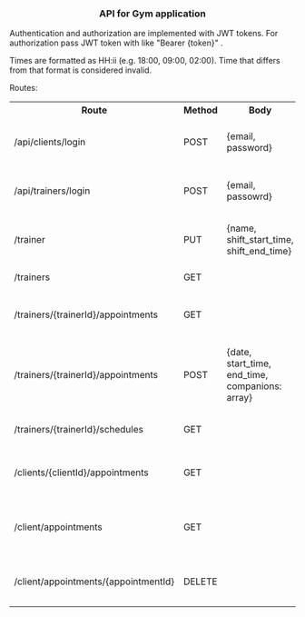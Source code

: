 <h3 style="text-align:center">API for Gym application</h3>
<p>
    Authentication and authorization are implemented with JWT tokens.
    For authorization pass JWT token with like "Bearer {token}" .
</p>
<p>
    Times are formatted as HH:ii (e.g. 18:00, 09:00, 02:00).
    Time that differs from that format is considered invalid.
</p>
<p>
    Routes:
</p>
<table>
<tr>
<th>Route</th>
<th>Method</th>
<th>Body</th>
<th>Description</th>
</tr>
<tr>
    <td>/api/clients/login</td>
    <td>POST</td>
    <td>{email, password}</td>
    <td>Login route for clients. Returns JWT token</td>
</tr>
<tr>
    <td>/api/trainers/login</td>
    <td>POST</td>
    <td>{email, passowrd}</td>
    <td>Login route for trainers. Returns JWT token</td>
</tr>
<tr>
    <td>/trainer</td>
    <td>PUT</td>
    <td>{name, shift_start_time, shift_end_time}</td>
    <td>Updates information about current trainer</td>
</tr>
<tr>
    <td>/trainers</td>
    <td>GET</td>
    <td></td>
    <td>Returns list of all trainers</td>
</tr>
<tr>
    <td>/trainers/{trainerId}/appointments</td>
    <td>GET</td>
    <td></td>
    <td>Returns list of all appointments of the trainer</td>
</tr>
<tr>
    <td>/trainers/{trainerId}/appointments</td>
    <td>POST</td>
    <td>{date, start_time, end_time, companions: array}</td>
    <td>Books an appointment if all listed users and trainer are available</td>
</tr>
<tr>
    <td>/trainers/{trainerId}/schedules</td>
    <td>GET</td>
    <td></td>
    <td>Returns list of free time of trainer</td>
</tr>
<tr>
    <td>/clients/{clientId}/appointments</td>
    <td>GET</td>
    <td></td>
    <td>Returns list of all appointments of the client</td>
</tr>
<tr>
    <td>/client/appointments</td>
    <td>GET</td>
    <td></td>
    <td>Returns list of all appointments of the current client</td>
</tr>
<tr>
    <td>/client/appointments/{appointmentId}</td>
    <td>DELETE</td>
    <td></td>
    <td>Deletes information about appointment</td>
</tr>
</table>
